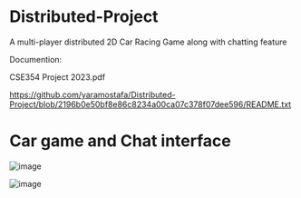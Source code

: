# Distributed-Project
A multi-player distributed 2D Car Racing Game along with chatting feature

Documention:

CSE354 Project 2023.pdf

https://github.com/yaramostafa/Distributed-Project/blob/2196b0e50bf8e86c8234a00ca07c378f07dee596/README.txt

# Car game and Chat interface

![image](https://github.com/yaramostafa/Distributed-Project/assets/89746218/c34ae5f5-7678-4960-a447-4d1a77bd7a36)

![image](https://github.com/yaramostafa/Distributed-Project/assets/89746218/5ad06ac4-be72-459e-b8bf-b62cb5f57ca9)


